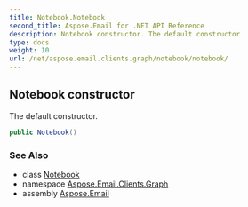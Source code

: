 ```yaml
---
title: Notebook.Notebook
second_title: Aspose.Email for .NET API Reference
description: Notebook constructor. The default constructor
type: docs
weight: 10
url: /net/aspose.email.clients.graph/notebook/notebook/
---
```

## Notebook constructor

The default constructor.

```csharp
public Notebook()
```

### See Also

* class [Notebook](../)
* namespace [Aspose.Email.Clients.Graph](../../notebook/)
* assembly [Aspose.Email](../../../)


